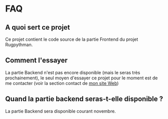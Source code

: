 # FAQ
## A quoi sert ce projet

Ce projet contient le code source de la partie Frontend du projet Rugpythman.

## Comment l'essayer

La partie Backend n'est pas encore disponible (mais le seras très prochainement), le seul moyen d'essayer ce projet pour le moment est de me contacter (voir la section contact de [mon site Web](https://pprriieeuurr.github.io))

## Quand la partie backend seras-t-elle disponible ?

La partie Backend sera disponible courant novembre.